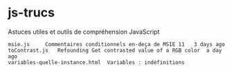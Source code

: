 js-trucs
========


Astuces utiles et outils de compréhension JavaScript



 	msie.js 	Commentaires conditionnels en-deça de MSIE 11 	3 days ago
	toContrast.js 	Refounding Get contrasted value of a RGB color 	a day ago
	variables-quelle-instance.html 	Variables : indéfinitions 
